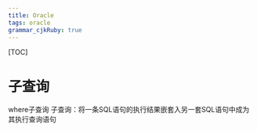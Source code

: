 ```yaml
---
title: Oracle
tags: oracle
grammar_cjkRuby: true
---
```

[TOC]
# 子查询
where子查询
子查询：将一条SQL语句的执行结果嵌套入另一套SQL语句中成为其执行查询语句